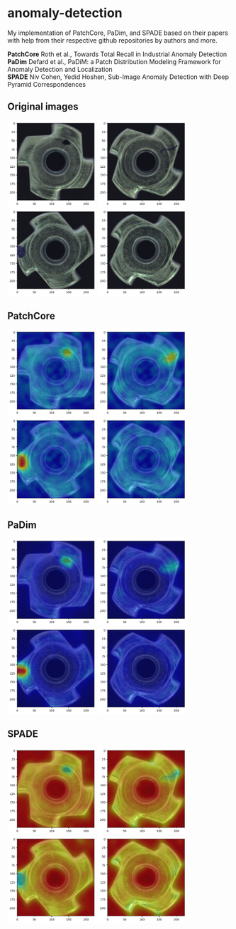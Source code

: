# anomaly-detection
My implementation of PatchCore, PaDim, and SPADE based on their papers with help from their respective github repositories by authors and more. 

**PatchCore** Roth et al., Towards Total Recall in Industrial Anomaly Detection <br>
**PaDim** Defard et al., PaDiM: a Patch Distribution Modeling Framework for Anomaly Detection and Localization <br>
**SPADE** Niv Cohen, Yedid Hoshen, Sub-Image Anomaly Detection with Deep Pyramid Correspondences <br>

## Original images
<p float="left">
  <img src="notebook_results/og_images/1.png" width="200" />
  <img src="notebook_results/og_images/2.png" width="200" /> 
  <img src="notebook_results/og_images/3.png" width="200" />
  <img src="notebook_results/og_images/4.png" width="200" />
</p>

## PatchCore
<p float="left">
  <img src="notebook_results/PatchCore/1.png" width="200" />
  <img src="notebook_results/PatchCore/2.png" width="200" /> 
  <img src="notebook_results/PatchCore/3.png" width="200" />
  <img src="notebook_results/PatchCore/4.png" width="200" />
</p>

## PaDim
<p float="left">
  <img src="notebook_results/PaDim/1.png" width="200" />
  <img src="notebook_results/PaDim/2.png" width="200" /> 
  <img src="notebook_results/PaDim/3.png" width="200" />
  <img src="notebook_results/PaDim/4.png" width="200" />
</p>

## SPADE
<p float="left">
  <img src="notebook_results/SPADE/1.png" width="200" />
  <img src="notebook_results/SPADE/2.png" width="200" /> 
  <img src="notebook_results/SPADE/3.png" width="200" />
  <img src="notebook_results/SPADE/4.png" width="200" />
</p>



